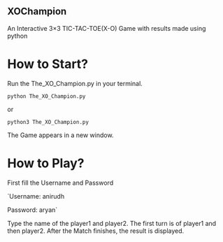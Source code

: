 ## XOChampion

An Interactive 3×3 TIC-TAC-TOE(X-O) Game with results made using python

# How to Start?

Run the The_XO_Champion.py in your terminal.

`
python The_XO_Champion.py
` 

or

`
python3 The_XO_Champion.py
`

The Game appears in a new window.

# How to Play?

First fill the Username and Password

`Username: anirudh

Password: aryan`

Type the name of the player1 and player2.
The first turn is of player1 and then player2.
After the Match finishes, the result is displayed.
